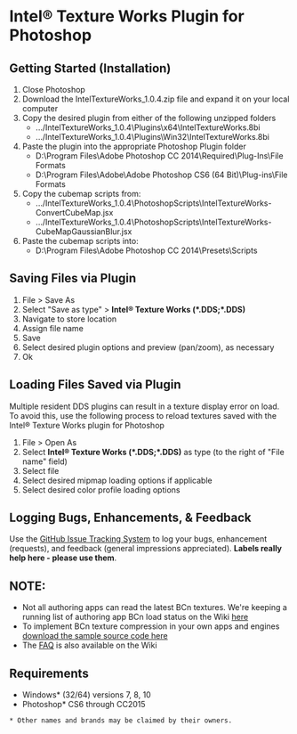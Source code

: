 # Intel&reg; Texture Works Plugin for Photoshop


## Getting Started (Installation)
1. Close Photoshop
2. Download the IntelTextureWorks_1.0.4.zip file and expand it on your local computer
3. Copy the desired plugin from either of the following unzipped folders
	* .../IntelTextureWorks_1.0.4\Plugins\x64\IntelTextureWorks.8bi
	* .../IntelTextureWorks_1.0.4\Plugins\Win32\IntelTextureWorks.8bi
4. Paste the plugin into the appropriate Photoshop Plugin folder
	* D:\Program Files\Adobe Photoshop CC 2014\Required\Plug-Ins\File Formats
	* D:\Program Files\Adobe\Adobe Photoshop CS6 (64 Bit)\Plug-ins\File Formats
5. Copy the cubemap scripts from:
	* .../IntelTextureWorks_1.0.4\PhotoshopScripts\IntelTextureWorks-ConvertCubeMap.jsx
	* .../IntelTextureWorks_1.0.4\PhotoshopScripts\IntelTextureWorks-CubeMapGaussianBlur.jsx
6. Paste the cubemap scripts into:
	* D:\Program Files\Adobe Photoshop CC 2014\Presets\Scripts

## Saving Files via Plugin
1. File > Save As
2. Select "Save as type" > **Intel&reg; Texture Works (\*.DDS;\*.DDS)**
2. Navigate to store location
3. Assign file name
4. Save
5. Select desired plugin options and preview (pan/zoom), as necessary
6. Ok

## Loading Files Saved via Plugin
Multiple resident DDS plugins can result in a texture display error on load. To avoid this, use the following process to reload textures saved with the Intel&reg; Texture Works plugin for Photoshop

1. File > Open As
2. Select **Intel&reg; Texture Works (\*.DDS;\*.DDS)** as type (to the right of "File name" field)
3. Select file
4. Select desired mipmap loading options if applicable
5. Select desired color profile loading options

## Logging Bugs, Enhancements, & Feedback
Use the [GitHub Issue Tracking System](https://github.com/GameTechDev/Intel-Texture-Works-Plugin/issues) to log your bugs, enhancement (requests), and feedback (general impressions appreciated). **Labels really help here - please use them**.

## NOTE:
* Not all authoring apps can read the latest BCn textures. We're keeping a running list of authoring app BCn load status on the Wiki [here](https://github.com/GameTechDev/Intel-Texture-Works-Plugin/wiki/BCn-App-Support)
* To implement BCn texture compression in your own apps and engines [download the sample source code here](https://software.intel.com/en-us/articles/fast-ispc-texture-compressor-update)
* The [FAQ](https://github.com/GameTechDev/Intel-Texture-Works-Plugin/wiki/FAQ) is also available on the Wiki

## Requirements

* Windows\* (32/64) versions 7, 8, 10
* Photoshop\* CS6 through CC2015

```
* Other names and brands may be claimed by their owners.
```